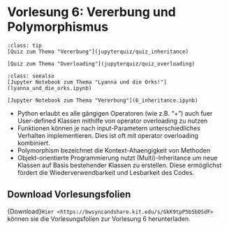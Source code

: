 # Vorlesung 6: Vererbung und Polymorphismus

```{admonition} Hier geht zum Quiz...
:class: tip
[Quiz zum Thema "Vererbung"](jupyterquiz/quiz_inheritance)

[Quiz zum Thema "Overloading"](jupyterquiz/quiz_overloading)

```

```{admonition} Beispiele und Vertiefung
:class: seealso
[Jupyter Notebook zum Thema "Lyanna und die Orks!"](lyanna_und_die_orks.ipynb)

[Jupyter Notebook zum Thema "Vererbung"](6_inheritance.ipynb)
```



<!--## Was Sie wissen sollten-->
* Python erlaubt es alle gängigen Operatoren (wie z.B. “+”) auch fuer User-defined Klassen mithilfe von operator overloading zu nutzen
* Funktionen können je nach input-Parametern unterschiedliches Verhalten implementieren. Dies ist oft mit operator overloading kombiniert.
* Polymorphism bezeichnet die Kontext-Ahaengigkeit von Methoden
* Objekt-orientierte Programmierung nutzt (Multi)-Inheritance um neue Klassen auf Basis bestehender Klassen zu erstellen. Diese ermöglichst fördert die Wiederverwendbarkeit und Lesbarkeit des Codes.

## Download Vorlesungsfolien

{Download}`Hier <https://bwsyncandshare.kit.edu/s/GkK9tpP5bSbDSdF>` können sie die Vorlesungsfolien zur Vorlesung 6 herunterladen.


<!--## Videos to watch...-->
<!--::::{grid}-->
<!--:class-container: text-center-->
<!--:gutter: 3-->
<!---->
<!--:::{grid-item-card}-->
<!--:columns: 5-->
<!--:class-header: bg-light-->
<!--Facts and Myths about Python names and values - PyCon 2015 (Ned Batchelder)-->
<!---->
<!--<iframe width="200" height="113" src="https://www.youtube.com/embed/_AEJHKGk9ns" title="YouTube video player" frameborder="0" allow="accelerometer; autoplay; clipboard-write; encrypted-media; gyroscope; picture-in-picture; web-share" allowfullscreen></iframe>-->
<!--:::-->
<!---->
<!--:::{grid-item-card}-->
<!--:columns: 5-->
<!--:class-header: bg-light-->
<!--The PEP 8 Song (Leon Sandøy)-->
<!---->
<!--<iframe width="200" height="113" src="https://www.youtube.com/embed/hgI0p1zf31k" title="YouTube video player" frameborder="0" allow="accelerometer; autoplay; clipboard-write; encrypted-media; gyroscope; picture-in-picture; web-share" allowfullscreen></iframe>-->
<!--:::-->
<!---->
<!---->
<!--::::-->

